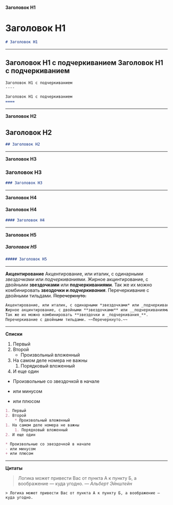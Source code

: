 

**Заголовок H1**
# Заголовок H1
```markdown
# Заголовок H1
```

----

**Заголовок H1 с подчеркиванием**
Заголовок H1 с подчеркиванием
----
```markdown
Заголовок H1 с подчеркиванием
----

Заголовок H1 с подчеркиванием
====
```

----

**Заголовок H2**
## Заголовок H2
```markdown
## Заголовок H2
```

----

**Заголовок H3**
### Заголовок H3
```markdown
### Заголовок H3
```

----

**Заголовок H4**
#### Заголовок H4
```markdown
#### Заголовок H4
```

----

**Заголовок H5**
##### Заголовок H5
```markdown
##### Заголовок H5
```

----

**Акцентирование**
Акцентирование, или италик, с одинарными *звездочками* или _подчеркиваниями_.
Жирное акцинтирование, с двойными **звездочками** или __подчеркиваниями__.
Так же их можно комбинировать **звездочки и _подчеркивания_**.
Перечеркивание с двойными тильдами. ~~Перечеркнуто.~~

```markdown
Акцентирование, или италик, с одинарными *звездочками* или _подчеркиваниями_.
Жирное акцинтирование, с двойными **звездочками** или __подчеркиваниями__.
Так же их можно комбинировать **звездочки и _подчеркивания_**.
Перечеркивание с двойными тильдами. ~~Перечеркнуто.~~
```

----

**Списки**

1. Первый
2. Второй
	* Произвольный вложенный
1. На самом деле номера не важны
	1. Порядковый вложенный
2. И еще один
* Произвольные со звездочкой в начале
- или минусом
+ или плюсом

```markdown
1. Первый
2. Второй
	* Произвольный вложенный
1. На самом деле номера не важны
	1. Порядковый вложенный
2. И еще один

* Произвольные со звездочкой в начале
- или минусом
+ или плюсом
```

----

**Цитаты**
>
>Логика может привести Вас от пункта А к пункту Б, а воображение — куда угодно.
>_— Альберт Эйнштейн_

```
> Логика может привести Вас от пункта А к пункту Б, а воображение — куда угодно.
```